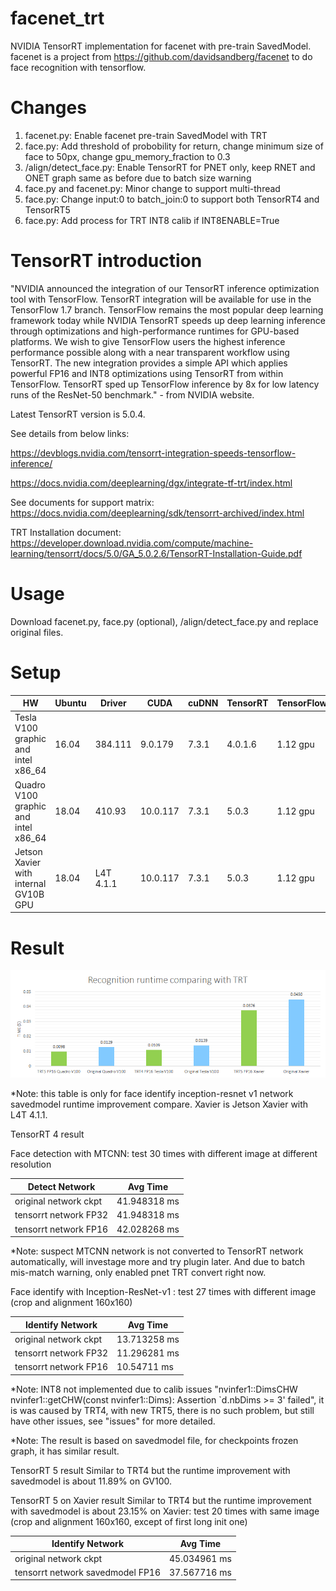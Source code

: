 # facenet_trt
NVIDIA TensorRT implementation for facenet with pre-train SavedModel.
facenet is a project from https://github.com/davidsandberg/facenet to do face recognition with tensorflow.

# Changes 
1. facenet.py: Enable facenet pre-train SavedModel with TRT
2. face.py: Add threshold of probobility for return, change minimum size of face to 50px, change gpu_memory_fraction to 0.3 
3. /align/detect_face.py: Enable TensorRT for PNET only, keep RNET and ONET graph same as before due to batch size warning
4. face.py and facenet.py: Minor change to support multi-thread
5. face.py: Change input:0 to batch_join:0 to support both TensorRT4 and TensorRT5
6. face.py: Add process for TRT INT8 calib if INT8ENABLE=True

# TensorRT introduction
"NVIDIA announced the integration of our TensorRT inference optimization tool with TensorFlow. TensorRT integration will be available for use in the TensorFlow 1.7 branch. TensorFlow remains the most popular deep learning framework today while NVIDIA TensorRT speeds up deep learning inference through optimizations and high-performance runtimes for GPU-based platforms. We wish to give TensorFlow users the highest inference performance possible along with a near transparent workflow using TensorRT. The new integration provides a simple API which applies powerful FP16 and INT8 optimizations using TensorRT from within TensorFlow. TensorRT sped up TensorFlow inference by 8x for low latency runs of the ResNet-50 benchmark." - from NVIDIA website. 

Latest TensorRT version is 5.0.4.

See details from below links:

https://devblogs.nvidia.com/tensorrt-integration-speeds-tensorflow-inference/

https://docs.nvidia.com/deeplearning/dgx/integrate-tf-trt/index.html

See documents for support matrix: https://docs.nvidia.com/deeplearning/sdk/tensorrt-archived/index.html

TRT Installation document: https://developer.download.nvidia.com/compute/machine-learning/tensorrt/docs/5.0/GA_5.0.2.6/TensorRT-Installation-Guide.pdf

# Usage
Download facenet.py, face.py (optional), /align/detect_face.py and replace original files.

# Setup

| HW | Ubuntu | Driver | CUDA | cuDNN | TensorRT | TensorFlow |
|-------------------------------------|--------|----------|---------|----------|---------|--------|
| Tesla V100 graphic and intel x86_64 | 16.04 | 384.111 | 9.0.179 | 7.3.1 | 4.0.1.6 | 1.12 gpu |
| Quadro V100 graphic and intel x86_64 | 18.04 | 410.93 | 10.0.117 | 7.3.1 | 5.0.3 | 1.12 gpu |
| Jetson Xavier with internal GV10B GPU | 18.04 | L4T 4.1.1 | 10.0.117 | 7.3.1| 5.0.3 | 1.12 gpu |

# Result

![](TRT_Runtime_Compare_Result.png?raw=true)

*Note: this table is only for face identify inception-resnet v1 network savedmodel runtime improvement compare. Xavier is Jetson Xavier with L4T 4.1.1.

TensorRT 4 result

Face detection with MTCNN: test 30 times with different image at different resolution

| Detect Network      | Avg Time |
|------------------------|------------------------|
| original network ckpt | 41.948318 ms |
| tensorrt network FP32  | 41.948318 ms |
| tensorrt network FP16  | 42.028268 ms |

*Note: suspect MTCNN network is not converted to TensorRT network automatically, will investage more and try plugin later. And due to batch mis-match warning, only enabled pnet TRT convert right now.

Face identify with Inception-ResNet-v1
: test 27 times with different image (crop and alignment 160x160)

| Identify Network      | Avg Time |
|------------------------|------------------------|
| original network ckpt | 13.713258 ms |
| tensorrt network FP32  | 11.296281 ms |
| tensorrt network FP16  | 10.54711 ms |

*Note: INT8 not implemented due to calib issues "nvinfer1::DimsCHW nvinfer1::getCHW(const nvinfer1::Dims): Assertion `d.nbDims >= 3' failed", it is was caused by TRT4, with new TRT5, there is no such problem, but still have other issues, see "issues" for more detailed.

*Note: The result is based on savedmodel file, for checkpoints frozen graph, it has similar result.

TensorRT 5 result
Similar to TRT4 but the runtime improvement with savedmodel is about 11.89% on GV100. 

TensorRT 5 on Xavier result
Similar to TRT4 but the runtime improvement with savedmodel is about 23.15% on Xavier: test 20 times with same image (crop and alignment 160x160, except of first long init one)

| Identify Network      | Avg Time |
|-----------------------------------|-----------------------------------|
| original network ckpt | 45.034961 ms |
| tensorrt network savedmodel FP16  | 37.567716 ms |



